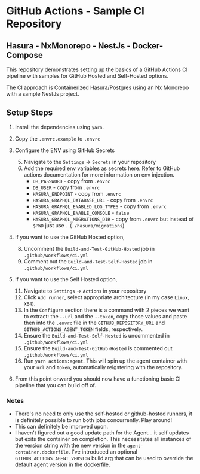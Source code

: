 # GitHub Actions - Sample CI Repository

## Hasura - NxMonorepo - NestJs - Docker-Compose

This repository demonstrates setting up the basics of a GitHub Actions CI pipeline with samples for GitHub Hosted and Self-Hosted options.

The CI approach is Containerized Hasura/Postgres using an Nx Monorepo with a sample NestJs project.

## Setup Steps

1. Install the dependencies using `yarn`.

2. Copy the `.envrc.example` to `.envrc`

3. Configure the ENV using GitHub Secrets

   5. Navigate to the `Settings` -> `Secrets` in your repository
   6. Add the required env variables as secrets here. Refer to GitHub actions documentation for more information on env injection.
      - `DB_PASSWORD` - copy from `.envrc`
      - `DB_USER` - copy from `.envrc`
      - `HASURA_ENDPOINT` - copy from `.envrc`
      - `HASURA_GRAPHQL_DATABASE_URL` - copy from `.envrc`
      - `HASURA_GRAPHQL_ENABLED_LOG_TYPES` - copy from `.envrc`
      - `HASURA_GRAPHQL_ENABLE_CONSOLE` - `false`
      - `HASURA_GRAPHQL_MIGRATIONS_DIR` - copy from `.envrc` but instead of `$PWD` just use `.` (`./hasura/migrations`)

4. If you want to use the GitHub Hosted option,

   8. Uncomment the `Build-and-Test-GitHub-Hosted` job in `.github/workflows/ci.yml`
   9. Comment out the `Build-and-Test-Self-Hosted` job in `.github/workflows/ci.yml`

5. If you want to use the Self Hosted option,

   11. Navigate to `Settings` -> `Actions` in your repository
   12. Click `Add runner`, select appropriate architecture (in my case `Linux`, `X64`).
   13. In the `Configure` section there is a command with 2 pieces we want to extract: the `--url` and the `--token`, copy those values and paste then into the `.envrc` file in the `GITHUB_REPOSITORY_URL` and `GITHUB_ACTIONS_AGENT_TOKEN` fields, respectively.
   14. Ensure the `Build-and-Test-Self-Hosted` is uncommented in `.github/workflows/ci.yml`
   15. Ensure the `Build-and-Test-GitHub-Hosted` is commented out `.github/workflows/ci.yml`
   16. Run `yarn actions:agent`. This will spin up the agent container with your `url` and `token`, automatically reigstering with the repository.

6. From this point onward you should now have a functioning basic CI pipeline that you can build off of.

### Notes

- There's no need to only use the self-hosted or github-hosted runners, it is definitely possible to run both jobs concurrently. Play around!
- This can definitely be improved upon.
- I haven't figured out a good update path for the Agent... it self updates but exits the container on completion. This necessitates all instances of the version string with the new version in the `agent-container.dockerfile`. I've introduced an optional `GITHUB_ACTIONS_AGENT_VERSION` build arg that can be used to override the default agent version in the dockerfile.
